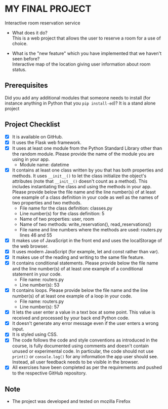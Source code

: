 # MY FINAL PROJECT
Interactive room reservation service

- What does it do?  
  This is a web project that allows the user to reserve a room for a use of choice.

- What is the "new feature" which you have implemented that we haven't seen before?  
  Interactive map of the location giving user information about room status.

## Prerequisites
Did you add any additional modules that someone needs to install (for instance anything in Python that you `pip install-ed`)? 
It is a stand alone project

## Project Checklist
- [x] It is available on GitHub.
- [x] It uses the Flask web framework.
- [x] It uses at least one module from the Python Standard Library other than the random module.
  Please provide the name of the module you are using in your app.
  - Module name: datetime
- [x] It contains at least one class written by you that has both properties and methods. It uses `__init__()` to let the class initialize the object's attributes (note that  `__init__()` doesn't count as a method). This includes instantiating the class and using the methods in your app. Please provide below the file name and the line number(s) of at least one example of a class definition in your code as well as the names of two properties and two methods.
  - File name for the class definition: classes.py
  - Line number(s) for the class definition: 5
  - Name of two properties: user, room
  - Name of two methods: write_reservation(), read_reservations()
  - File name and line numbers where the methods are used: routers.py lines 46 and 55
- [x] It makes use of JavaScript in the front end and uses the localStorage of the web browser.
- [x] It uses modern JavaScript (for example, let and const rather than var).
- [x] It makes use of the reading and writing to the same file feature.
- [x] It contains conditional statements. Please provide below the file name and the line number(s) of at least
  one example of a conditional statement in your code.
  - File name: routers.py
  - Line number(s): 53
- [x] It contains loops. Please provide below the file name and the line number(s) of at least
  one example of a loop in your code.
  - File name: routers.py
  - Line number(s): 57
- [x] It lets the user enter a value in a text box at some point.
  This value is received and processed by your back end Python code.
- [x] It doesn't generate any error message even if the user enters a wrong input.
- [x] It is styled using CSS.
- [x] The code follows the code and style conventions as introduced in the course, is fully documented using comments and doesn't contain unused or experimental code. 
  In particular, the code should not use `print()` or `console.log()` for any information the app user should see. Instead, all user feedback needs to be visible in the browser.  
- [x] All exercises have been completed as per the requirements and pushed to the respective GitHub repository.

## Note
- The project was developed and tested on mozilla Firefox